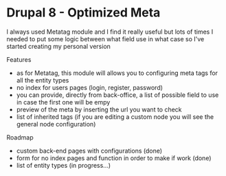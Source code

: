 <h1>Drupal 8 - Optimized Meta</h1>
<hp>I always used Metatag module and I find it really useful but lots of times I needed to put some logic between what field use in what case so I've started creating my personal version</p>
<p>Features</p>
<ul>
  <li>as for Metatag, this module will allows you to configuring meta tags for all the entity types</li>
  <li>no index for users pages (login, register, password)</li>
  <li>you can provide, directly from back-office, a list of possible field to use in case the first one will be empy</li>
  <li>preview of the meta by inserting the url you want to check</li>
  <li>list of inherited tags (if you are editing a custom node you will see the general node configuration)</li>
</ul>


<p>Roadmap</p>
<ul>
  <li>custom back-end pages with configurations (done)</li>
  <li>form for no index pages and function in order to make if work (done)</li>
  <li>list of entity types (in progress...)</li>
</ul>
